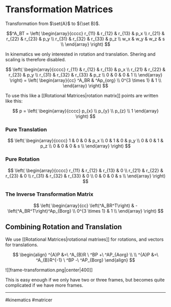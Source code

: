 # Transformation Matrices

Transformation from $\set{A}$ to ${\set B}$.

$$^A_BT =
\left(
\begin{array}{cccc}
 r_{11} & r_{12} & r_{13} & p_x \\
 r_{21} & r_{22} & r_{23} & p_y \\
 r_{31} & r_{32} & r_{33} & p_z \\
 w_x & w_y & w_z & s \\
\end{array}
\right)
$$

In kinematics we only interested in rotation and translation. Shering and scaling is therefore disabled.

$$
\left(
\begin{array}{cccc}
 r_{11} & r_{12} & r_{13} & p_x \\
 r_{21} & r_{22} & r_{23} & p_y \\
 r_{31} & r_{32} & r_{33} & p_z \\
 0 & 0 & 0 & 1 \\
\end{array}
\right) = \left(
\begin{array}{cc}
 ^A_BR & ^Ap_{org} \\
 0^{3 \times 1} & 1 \\
\end{array}
\right)
$$

To use this like a [[Rotational Matrices|rotation matrix]] points are written like this:

$$
p = \left(
\begin{array}{cccc}
 p_{x} \\
 p_{y} \\
 p_{z} \\
 1 
\end{array}
\right)
$$


### Pure Translation

$$
\left(
\begin{array}{cccc}
 1 & 0 & 0 & p_x \\
 0 & 1 & 0 & p_y \\
 0 & 0 & 1 & p_z \\
 0 & 0 & 0 & s \\
\end{array}
\right) 
$$

### Pure Rotation

$$
\left(
\begin{array}{cccc}
 r_{11} & r_{12} & r_{13} & 0 \\
 r_{21} & r_{22} & r_{23} & 0 \\
 r_{31} & r_{32} & r_{33} & 0 \\
 0 & 0 & 0 & s \\
\end{array}
\right) 
$$

### The Inverse Transformation Matrix

$$
\left(
\begin{array}{cc}
 \left(^A_BR^T\right) & -\left(^A_BR^T\right)^Ap_{Borg} \\
 0^{3 \times 1} & 1 \\
\end{array}
\right)
$$


## Combining Rotation and Translation

We use [[Rotational Matrices|rotational matrixes]] for rotations, and vectors for translations.

$$
\begin{align}
^{A}P &=\ ^A_{B}R \ ^BP +\ ^AP_{Aorg} \\ \\
^{A}P &=\ ^A_{B}R^{-1} \ ^BP -\ ^AP_{Borg}
\end{align}
$$

![[frame-transformation.png|center|400]]

This is easy enough if we only have two or three frames, but becomes quite complicated if we have more frames.

---
#kinematics 
#matricer 